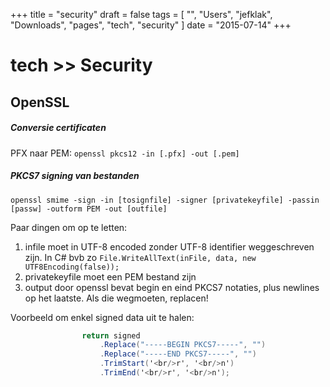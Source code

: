 +++
title = "security"
draft = false
tags = [
    "",
    "Users",
    "jefklak",
    "Downloads",
    "pages",
    "tech",
    "security"
]
date = "2015-07-14"
+++
# tech >> Security 

## OpenSSL 


##### Conversie certificaten 

PFX naar PEM: `openssl pkcs12 -in [.pfx] -out [.pem]`

##### PKCS7 signing van bestanden 

`openssl smime -sign -in [tosignfile] -signer [privatekeyfile] -passin [passw] -outform PEM -out [outfile]`

Paar dingen om op te letten:

  1. infile moet in UTF-8 encoded zonder UTF-8 identifier weggeschreven zijn. In C# bvb zo `File.WriteAllText(inFile, data, new UTF8Encoding(false));`
  2. privatekeyfile moet een PEM bestand zijn
  3. output door openssl bevat begin en eind PKCS7 notaties, plus newlines op het laatste. Als die wegmoeten, replacen! 

Voorbeeld om enkel signed data uit te halen:

```csharp
                return signed
                    .Replace("-----BEGIN PKCS7-----", "")
                    .Replace("-----END PKCS7-----", "")
                    .TrimStart('<br/>r', '<br/>n')
                    .TrimEnd('<br/>r', '<br/>n');
```

